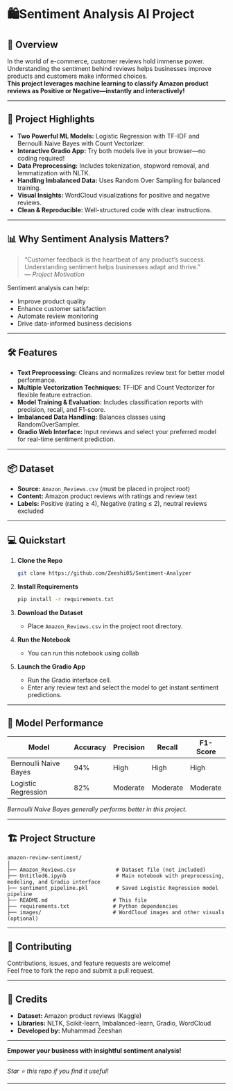 # 🛍️Sentiment Analysis AI Project

## 🚀 Overview

In the world of e-commerce, customer reviews hold immense power. Understanding the sentiment behind reviews helps businesses improve products and customers make informed choices.  
**This project leverages machine learning to classify Amazon product reviews as Positive or Negative—instantly and interactively!**

---

## 🎯 Project Highlights

- **Two Powerful ML Models:** Logistic Regression with TF-IDF and Bernoulli Naive Bayes with Count Vectorizer.  
- **Interactive Gradio App:** Try both models live in your browser—no coding required!  
- **Data Preprocessing:** Includes tokenization, stopword removal, and lemmatization with NLTK.  
- **Handling Imbalanced Data:** Uses Random Over Sampling for balanced training.  
- **Visual Insights:** WordCloud visualizations for positive and negative reviews.  
- **Clean & Reproducible:** Well-structured code with clear instructions.  

---

## 📊 Why Sentiment Analysis Matters?

> “Customer feedback is the heartbeat of any product’s success. Understanding sentiment helps businesses adapt and thrive.”  
> — *Project Motivation*

Sentiment analysis can help:

- Improve product quality  
- Enhance customer satisfaction  
- Automate review monitoring  
- Drive data-informed business decisions  

---

## 🛠️ Features

- **Text Preprocessing:** Cleans and normalizes review text for better model performance.  
- **Multiple Vectorization Techniques:** TF-IDF and Count Vectorizer for flexible feature extraction.  
- **Model Training & Evaluation:** Includes classification reports with precision, recall, and F1-score.  
- **Imbalanced Data Handling:** Balances classes using RandomOverSampler.  
- **Gradio Web Interface:** Input reviews and select your preferred model for real-time sentiment prediction.  

---

## 📦 Dataset

- **Source:** `Amazon_Reviews.csv` (must be placed in project root)  
- **Content:** Amazon product reviews with ratings and review text  
- **Labels:** Positive (rating ≥ 4), Negative (rating ≤ 2), neutral reviews excluded  

---

## 💻 Quickstart

1. **Clone the Repo**

   ```bash
   git clone https://github.com/Zeeshi05/Sentiment-Analyzer
   ```

2. **Install Requirements**

   ```bash
   pip install -r requirements.txt
   ```

3. **Download the Dataset**

   * Place `Amazon_Reviews.csv` in the project root directory.

4. **Run the Notebook**

   * You can run this notebook using collab 

5. **Launch the Gradio App**

   * Run the Gradio interface cell.  
   * Enter any review text and select the model to get instant sentiment predictions.

---

## 🧠 Model Performance

| Model                   | Accuracy | Precision | Recall   | F1-Score |
| ----------------------- | -------- | --------- | -------- | -------- |
| Bernoulli Naive Bayes   | 94%      | High      | High     | High     |
| Logistic Regression     | 82%      | Moderate  | Moderate | Moderate |

*Bernoulli Naive Bayes generally performs better in this project.*

---

## 🏗️ Project Structure

```
amazon-review-sentiment/
│
├── Amazon_Reviews.csv             # Dataset file (not included)
├── Untitled6.ipynb                # Main notebook with preprocessing, modeling, and Gradio interface
├── sentiment_pipeline.pkl         # Saved Logistic Regression model pipeline
├── README.md                     # This file
├── requirements.txt              # Python dependencies
├── images/                       # WordCloud images and other visuals (optional)
```

---

## 🤝 Contributing

Contributions, issues, and feature requests are welcome!  
Feel free to fork the repo and submit a pull request.

---

## 📢 Credits

* **Dataset:** Amazon product reviews (Kaggle)  
* **Libraries:** NLTK, Scikit-learn, Imbalanced-learn, Gradio, WordCloud  
* **Developed by:** Muhammad Zeeshan

---

**Empower your business with insightful sentiment analysis!**

---

*Star ⭐ this repo if you find it useful!*

---

